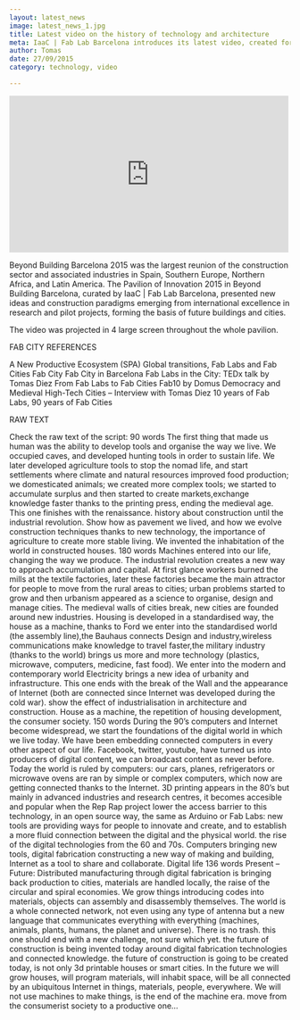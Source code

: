 ```yaml
---
layout: latest_news
image: latest_news_1.jpg
title: Latest video on the history of technology and architecture
meta: IaaC | Fab Lab Barcelona introduces its latest video, created for Beyond Building Barcelona 2015 faire: A History of Architecture. The video narrates the history of technology applied to human housing, from the origins to the (possible) future.
author: Tomas
date: 27/09/2015
category: technology, video

---
```



<iframe src="https://player.vimeo.com/video/133676785" width="500" height="281" frameborder="0" webkitallowfullscreen mozallowfullscreen allowfullscreen></iframe>


Beyond Building Barcelona 2015 was the largest reunion of the construction sector and associated industries in Spain, Southern Europe, Northern Africa, and Latin America. The Pavilion of Innovation 2015 in Beyond Building Barcelona, curated by IaaC | Fab Lab Barcelona, presented new ideas and construction paradigms emerging from international excellence in research and pilot projects, forming the basis of future buildings and cities.

The video was projected in 4 large screen throughout the whole pavilion.



FAB CITY REFERENCES

A New Productive Ecosystem (SPA)
Global transitions, Fab Labs and Fab Cities
Fab City
Fab City in Barcelona
Fab Labs in the City: TEDx talk by Tomas Diez 
From Fab Labs to Fab Cities
Fab10 by Domus
Democracy and Medieval High-Tech Cities – Interview with Tomas Diez
10 years of Fab Labs, 90 years of Fab Cities



RAW TEXT

Check the  raw text of the script:
90 words
The first thing that made us human was the ability to develop tools and organise the way we live.
We occupied caves, and developed hunting tools in order to sustain life.
We later developed agriculture tools to stop the nomad life, and start settlements where climate and natural resources improved food production;
we domesticated animals;
we created more complex tools;
we started to accumulate surplus and then started to create markets,exchange knowledge faster thanks to the printing press, ending the medieval age.
This one finishes with the renaissance.
history about construction until the industrial revolution. Show how as pavement we lived, and how we evolve construction techniques thanks to new technology, the importance of agriculture to create more stable living. We invented the inhabitation of the world in constructed houses.
180 words
Machines entered into our life, changing the way we produce. The industrial revolution creates a new way to approach accumulation and capital. At first glance workers burned the mills at the textile factories, later these factories became the main attractor for people to move from the rural areas to cities; urban problems started to grow and then urbanism appeared as a science to organise, design and manage cities. The medieval walls of cities break, new cities are founded around new industries.
Housing is developed in a standardised way, the house as a machine, thanks to Ford we enter into the standardised world (the assembly line),the Bauhaus connects Design and industry,wireless communications make knowledge to travel faster,the military industry (thanks to the world) brings us more and more technology (plastics, microwave, computers, medicine, fast food).
We enter into the modern and contemporary world
Electricity brings a new idea of urbanity and infrastructure. This one ends with the break of the Wall and the appearance of Internet (both are connected since Internet was developed during the cold war).
show the effect of industrialisation in architecture and construction. House as a machine, the repetition of housing development, the consumer society.
 150 words
During the 90’s computers and Internet become widespread, we start the foundations of the digital world in which we live today. We have been embedding connected computers in every other aspect of our life. Facebook, twitter, youtube, have turned us into producers of digital content, we can broadcast content as never before. Today the world is ruled by computers: our cars, planes, refrigerators or microwave ovens are ran by simple or complex computers, which now are getting connected thanks to the Internet. 3D printing appears in the 80’s but mainly in advanced industries and research centres, it becomes accesible and popular when the Rep Rap project lower the access barrier to this technology, in an open source way, the same as Arduino or Fab Labs: new tools are providing ways for people to innovate and create, and to establish a more fluid connection between the digital and the physical world.
the rise of the digital technologies from the 60 and 70s. Computers bringing new tools, digital fabrication constructing a new way of making and building, Internet as a tool to share and collaborate. Digital life
136 words
Present – Future: Distributed manufacturing through digital fabrication is bringing back production to cities, materials are handled locally, the raise of the circular and spiral economies. We grow things introducing codes into materials, objects can assembly and disassembly themselves. The world is a whole connected network, not even using any type of antenna but a new language that communicates everything with everything (machines, animals, plants, humans, the planet and universe). There is no trash. this one should end with a new challenge, not sure which yet.
the future of construction is being invented today around digital fabrication technologies and connected knowledge.
the future of construction is going to be created today, is not only 3d printable houses or smart cities. In the future we will grow houses, will program materials, will inhabit space, will be all connected by an ubiquitous Internet in things, materials, people, everywhere. We will not use machines to make things, is the end of the machine era.
move from the consumerist society to a productive one…